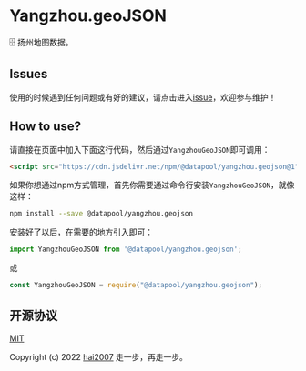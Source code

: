 # Yangzhou.geoJSON
🗄️ 扬州地图数据。

## Issues
使用的时候遇到任何问题或有好的建议，请点击进入[issue](https://github.com/hai2007/datapool/issues)，欢迎参与维护！

## How to use?

请直接在页面中加入下面这行代码，然后通过```YangzhouGeoJSON```即可调用：

```html
<script src="https://cdn.jsdelivr.net/npm/@datapool/yangzhou.geojson@1"></script>
```

如果你想通过npm方式管理，首先你需要通过命令行安装``````YangzhouGeoJSON``````，就像这样：

```bash
npm install --save @datapool/yangzhou.geojson
```

安装好了以后，在需要的地方引入即可：

```js
import YangzhouGeoJSON from '@datapool/yangzhou.geojson';
```

或

```js
const YangzhouGeoJSON = require("@datapool/yangzhou.geojson");
```

开源协议
---------------------------------------
[MIT](https://github.com/hai2007/datapool/blob/master/LICENSE)

Copyright (c) 2022 [hai2007](https://hai2007.gitee.io/sweethome/) 走一步，再走一步。
